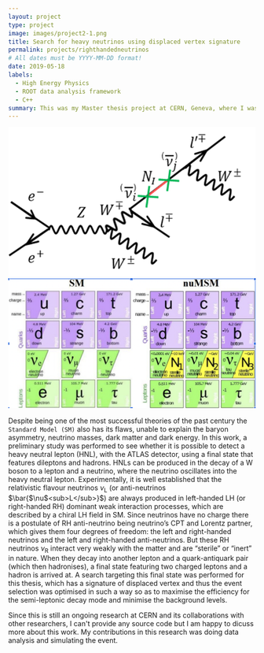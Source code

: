 ```yaml
---
layout: project
type: project
image: images/project2-1.png
title: Search for heavy neutrinos using displaced vertex signature
permalink: projects/righthandedneutrinos
# All dates must be YYYY-MM-DD format!
date: 2019-05-18
labels:
  - High Energy Physics
  - ROOT data analysis framework
  - C++
summary: This was my Master thesis project at CERN, Geneva, where I was trying to simulate and detect a heavy neutral lepton with the ATLAS detector using a final state that features dileptons and hadrons.
---
```


<div class="ui small rounded images">
  <img class="ui image" src="../images/project2-1.png">
  <img class="ui image" src="../images/project2-2.png">
</div>

Despite being one of the most successful theories of the past century the `Standard Model (SM)` also has its flaws, unable to explain the baryon asymmetry, neutrino masses, dark matter and dark energy. In this work, a preliminary study was performed to see whether it is possible to detect a heavy neutral lepton (HNL), with the ATLAS detector, using a final state that features dileptons and hadrons. HNLs can be produced in the decay of a W boson to a lepton and a neutrino, where the neutrino oscillates into the heavy neutral lepton. Experimentally, it is well established that the relativistic flavour neutrinos $\nu$<sub>L</sub> (or anti-neutrinos $\bar{$\nu$<sub>L</sub>}$) are always produced in left-handed LH (or right-handed RH) dominant weak interaction processes, which are described by a chiral LH field in SM. Since neutrinos have no charge there is a postulate of RH anti-neutrino being neutrino’s CPT and Lorentz partner, which gives them four degrees of freedom: the left and right-handed neutrinos and the left and right-handed anti-neutrinos. But these RH neutrinos $\nu$<sub>R</sub> interact very weakly with the matter and are “sterile” or “inert” in nature. When they decay into another lepton and a quark-antiquark pair (which then hadronises), a final state featuring two charged leptons and a hadron is arrived at. A search targeting this final state was performed for this thesis, which has a signature of displaced vertex and thus the event selection was optimised in such a way so as to maximise the efficiency for the semi-leptonic decay mode and minimise the background levels.

Since this is still an ongoing research at CERN and its collaborations with other researchers, I can't provide any source code but I am happy to dicuss more about this work. My contributions in this research was doing data analysis and simulating the event.
